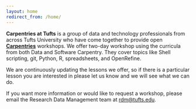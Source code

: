 ```yaml
---
layout: home
redirect_from: /home/
---
```

**Carpentries at Tufts** is a group of data and technology professionals from across Tufts University who have come together to provide open <a href="https://carpentries.org/">**Carpentries**</a> workshops. We offer two-day workshop using the curricula from both Data and Software Carpentry. They cover topics like Shell scripting, git, Python, R, spreadsheets, and OpenRefine.  

We are continuously updating the lessons we offer, so if there is a particular lesson you are interested in please let us know and we will see what we can do. 

If you want more information or would like to request a workshop, please email the Research Data Management team at <a href = "mailto: rdm@tufts.edu">rdm@tufts.edu</a>.

